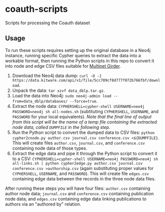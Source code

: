 # coauth-scripts
Scripts for processing the Coauth dataset

## Usage

To run these scripts requires setting up the original database in a Neo4j
instance, running specific Cypher queries to extract the data into a workable
format, then running the Python scripts in this repo to convert it into node and
edge CSV files suitable for [Multinet Girder](https://github.com/multinet-app/multinet-girder).

1. Download the Neo4j data dump: `curl -O -J
   https://data.kitware.com/api/v1/file/5cc709cf8d777f072b766fbf/download`.
2. Unpack the data: `tar xzvf data_dblp.tar.gz`.
3. Load the data into Neo4j: `sudo neo4j-admin load --from=data_dblp/databases/
   --force=true`.
4. Extract the node data: `CYPHERSHELL=cypher-shell USERNAME=neo4j
   PASSWORD=neo4j sh all-nodes.sh` (subtituting `CYPHERSHELL`, `USERNAME`, and
   `PASSWORD` for your local equivalents). _Note that the final line of output
   from this script will be the name of a temp file containing the extracted
   node data, called `DUMPFILE` in the following step._
5. Run the Python script to convert the dumped data to CSV files: `python
   cypher2cnode.py author.csv journal.csv conference.csv <${DUMPFILE}`. This
   will create files `author.csv`, `journal.csv`, and `conference.csv`
   containing node data of those types.
6. Extract the edge data and pipe it through the Python script to convert it to
   a CSV: `CYPHERSHELL=cypher-shell USERNAME=neo4j PASSWORD=neo4j sh all-links.sh | python cypher2edge.py author.csv journal.csv conference.csv >authorship.csv`
   (again substituting proper values for `CYPHERSHELL`, `USERNAME`,
   and `PASSWORD`). This will create file `edges.csv` containing edge data
   between the records in the three node data files.

After running these steps you will have four files: `author.csv` containing
author node data; `journal.csv` and `conference.csv` containing publication node
data; and `edges.csv` containing edge data linking publications to authors via
an "authored by" relation.
